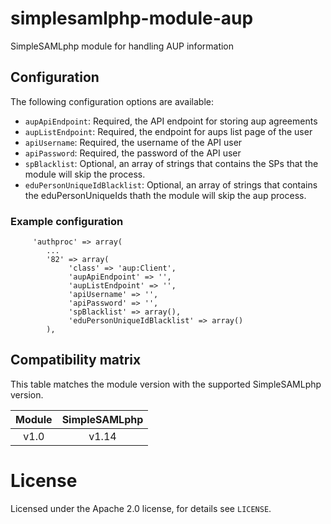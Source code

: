 # simplesamlphp-module-aup
SimpleSAMLphp module for handling AUP information

## Configuration

The following configuration options are available:
  - `aupApiEndpoint`: Required, the API endpoint for storing aup agreements
  - `aupListEndpoint`: Required, the endpoint for aups list page of the user
  - `apiUsername`: Required, the username of the API user
  - `apiPassword`: Required, the password of the API user
  - `spBlacklist`: Optional, an array of strings that contains the SPs that the module will skip the process.
  - `eduPersonUniqueIdBlacklist`: Optional, an array of strings that contains the eduPersonUniqueIds thath the module will skip the aup process.

### Example configuration

```
     'authproc' => array(
        ...
        '82' => array(
             'class' => 'aup:Client',
             'aupApiEndpoint' => '',
             'aupListEndpoint' => '',
             'apiUsername' => '',
             'apiPassword' => '',
             'spBlacklist' => array(),
             'eduPersonUniqueIdBlacklist' => array()
        ),
```

## Compatibility matrix

This table matches the module version with the supported SimpleSAMLphp version.

| Module |  SimpleSAMLphp |
|:------:|:--------------:|
| v1.0   | v1.14          |

# License

Licensed under the Apache 2.0 license, for details see `LICENSE`.